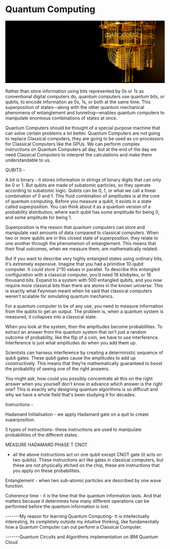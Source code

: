 # **Quantum Computing**

![Quantum Computer](3.jpeg)


Rather than store information using bits represented by 0s or 1s as conventional digital computers do, quantum computers use quantum bits, or qubits, to encode information as 0s, 1s, or both at the same time. This superposition of states—along with the other quantum mechanical phenomena of entanglement and tunneling—enables quantum computers to manipulate enormous combinations of states at once.

Quantum Computers should be thought of a special purpose machine that can solve certain problems a lot  better. Quantum Computers are not going to replace Classical computers, they are going to be used as co-processors for Classical Computers like the GPUs. We can perform complex instructions on Quantum Computers all day, but at the end of the day we need Classical Computers to interpret the calculations and make them understandable to us.

QUBITS -

A bit is binary - it stores information in strings of binary digits that can only be 0 or 1. But qubits are made of subatomic particles, so they operate according to subatomic logic. Qubits can be 0, 1, or what we call a linear combination of 0 and 1. This fluid combination of amplitudes is at the core of quantum computing. Before you measure a qubit, it exists in a state called superposition. You can think about it as a quantum version of a probability distribution, where each qubit has some amplitude for being 0, and some amplitude for being 1.

Superposition is the reason that quantum computers can store and manipulate vast amounts of data compared to classical computers. When two or more qubits are in this closed state of superposition, they relate to one another through the phenomenon of entanglement. This means that their final outcomes, when we measure them, are mathematically related.

But if you want to describe very highly entangled states using ordinary bits, it's extremely expensive.
Imagine that you had a primitive 10-qubit computer. It could store 2^10 values in parallel. To describe this entangled configuration with a classical computer, you’d need 16 kilobytes, or 16 thousand bits.
Expand to a system with 500 entangled qubits, and you now require more classical bits than there are atoms in the known universe. This is exactly what Feynman meant when he said that classical computers weren’t scalable for simulating quantum mechanics.

For a quantum computer to be of any use, you need to measure information from the qubits to get an output. The problem is, when a quantum system is measured, it collapses into a classical state.

When you look at the system, then the amplitudes become probabilities. To extract an answer from the quantum system that isn’t just a random outcome of probability, like the flip of a coin, we have to use interference. Interference is just what amplitudes do when you add them up.

Scientists can harness interference by creating a deterministic sequence of qubit gates. These qubit gates cause the amplitudes to add up constructively. This means that they’re mathematically guaranteed to boost the probability of seeing one of 
the right answers.

You might ask, how could you possibly concentrate all this on the right answer when you yourself don't know in advance which answer is the right one? This is exactly why designing quantum algorithms is so difficult and why we have a whole field that's been studying it for decades.


Instructions - 

Hadamard Initialisation - we apply Hadamard gate on a quit to create superposition.

5 types of instructions- these instructions are used to manipulate probabilities of the different states.

MEASURE
HADAMARD
PHASE
T
CNOT

* all the above instructions act on one qubit except CNOT gate (it acts on two qubits). These instructions act like gates in classical computers, but these are not physically etched on the chip, these are instructions that you apply on these probabilities.


Entanglement - when two sub-atomic particles are described by one wave function.

Coherence time - it is the time that the quantum information lasts. And that matters because it determines how many different operations can be performed before the quantum information is lost.



-------My reason for learning Quantum Computing-
It is intellectually interesting, its completely outside my intuitive thinking, like fundamentally how a Quantum Computer can out perform a Classical Computer.






-------Quantum Circuits and Algorithms implementation on IBM Quantum Cloud














